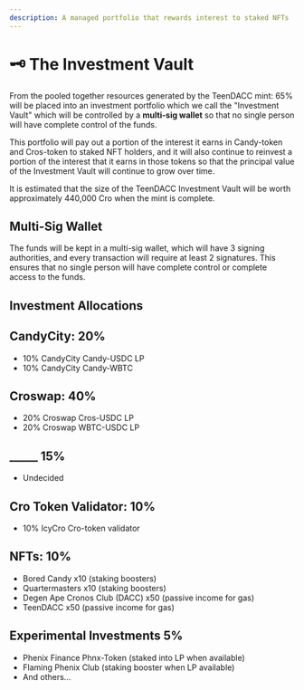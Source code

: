 ```yaml
---
description: A managed portfolio that rewards interest to staked NFTs
---
```


# 🗝 The Investment Vault

From the pooled together resources generated by the TeenDACC mint: 65% will be placed into an investment portfolio which we call the "Investment Vault" which will be controlled by a **multi-sig wallet** so that no single person will have complete control of the funds.

This portfolio will pay out a portion of the interest it earns in Candy-token and Cros-token to staked NFT holders, and it will also continue to reinvest a portion of the interest that it earns in those tokens so that the principal value of the Investment Vault will continue to grow over time.

It is estimated that the size of the TeenDACC Investment Vault will be worth approximately 440,000 Cro when the mint is complete.

## Multi-Sig Wallet

The funds will be kept in a multi-sig wallet, which will have 3 signing authorities, and every transaction will require at least 2 signatures. This ensures that no single person will have complete control or complete access to the funds.&#x20;

## Investment Allocations

## CandyCity: 20%

* 10% CandyCity Candy-USDC LP
* 10% CandyCity Candy-WBTC

## Croswap: 40%

* 20% Croswap Cros-USDC LP
* 20% Croswap WBTC-USDC LP

## \_\_\_\_\_ 15%

* Undecided

## Cro Token Validator: 10%

* 10% IcyCro Cro-token validator

## NFTs: 10%

* Bored Candy x10 (staking boosters)
* Quartermasters x10 (staking boosters)
* Degen Ape Cronos Club (DACC) x50 (passive income for gas)
* TeenDACC x50 (passive income for gas)

## Experimental Investments 5%

* Phenix Finance Phnx-Token (staked into LP when available)
* Flaming Phenix Club (staking booster when LP available)
* And others...

